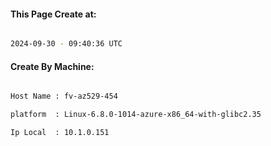 
   
#### This Page Create at:

```bash

2024-09-30 - 09:40:36 UTC

```

#### Create By Machine:

```bash

Host Name : fv-az529-454

platform  : Linux-6.8.0-1014-azure-x86_64-with-glibc2.35

Ip Local  : 10.1.0.151

```

